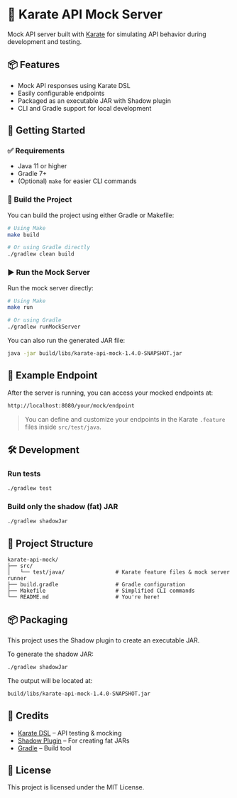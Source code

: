 # 🥋 Karate API Mock Server

Mock API server built with [Karate](https://github.com/karatelabs/karate) for simulating API behavior during development and testing.

## 📦 Features

- Mock API responses using Karate DSL
- Easily configurable endpoints
- Packaged as an executable JAR with Shadow plugin
- CLI and Gradle support for local development

## 🚀 Getting Started

### ✅ Requirements

- Java 11 or higher
- Gradle 7+
- (Optional) `make` for easier CLI commands

### 🔧 Build the Project

You can build the project using either Gradle or Makefile:

```bash
# Using Make
make build

# Or using Gradle directly
./gradlew clean build
```

### ▶️ Run the Mock Server

Run the mock server directly:

```bash
# Using Make
make run

# Or using Gradle
./gradlew runMockServer
```

You can also run the generated JAR file:

```bash
java -jar build/libs/karate-api-mock-1.4.0-SNAPSHOT.jar
```

## 🧪 Example Endpoint

After the server is running, you can access your mocked endpoints at:

``` sh
http://localhost:8080/your/mock/endpoint
```

> You can define and customize your endpoints in the Karate `.feature` files inside `src/test/java`.

## 🛠 Development

### Run tests

```bash
./gradlew test
```

### Build only the shadow (fat) JAR

```bash
./gradlew shadowJar
```

## 📁 Project Structure

``` plaintext
karate-api-mock/
├── src/
│   └── test/java/                # Karate feature files & mock server runner
├── build.gradle                  # Gradle configuration
├── Makefile                      # Simplified CLI commands
└── README.md                     # You're here!
```

## 📦 Packaging

This project uses the Shadow plugin to create an executable JAR.

To generate the shadow JAR:

```bash
./gradlew shadowJar
```

The output will be located at:

``` sh
build/libs/karate-api-mock-1.4.0-SNAPSHOT.jar
```

## 🙌 Credits

- [Karate DSL](https://github.com/karatelabs/karate) – API testing & mocking
- [Shadow Plugin](https://github.com/johnrengelman/shadow) – For creating fat JARs
- [Gradle](https://gradle.org/) – Build tool

## 📄 License

This project is licensed under the MIT License.

